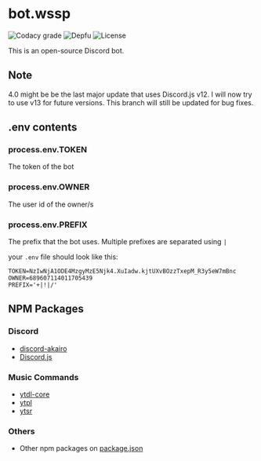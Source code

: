 # bot.wssp
![Codacy grade][codacy_grade] ![Depfu][dependencies] ![License][license]

This is an open-source Discord bot. 

## Note
4.0 might be be the last major update that uses Discord.js v12.
I will now try to use v13 for future versions.
This branch will still be updated for bug fixes.

## .env contents

### process.env.TOKEN

The token of the bot

### process.env.OWNER

The user id of the owner/s

### process.env.PREFIX

The prefix that the bot uses. Multiple prefixes are separated using `|`

your `.env` file should look like this:

```shell
TOKEN=NzIwNjA1ODE4MzgyMzE5Njk4.XuIadw.kjtUXvBOzzTxepM_R3y5eW7mBnc
OWNER=689607114011705439
PREFIX='+|!|/'
```

## NPM Packages

### Discord

-   [discord-akairo](https://discord-akairo.github.io/#/)
-   [Discord.js](https://discord.js.org/#/)

### Music Commands

-   [ytdl-core](https://www.npmjs.com/package/ytdl-core)
-   [ytpl](https://www.npmjs.com/package/ytpl)
-   [ytsr](https://www.npmjs.com/package/ytsr)

### Others

-   Other npm packages on [package.json](package.json)

[codacy_grade]: https://img.shields.io/codacy/grade/52ab11c35a2e43a9a536568e7d562115?style=flat-square
[license]: https://img.shields.io/github/license/ywssp/bot.wssp?style=flat-square
[dependencies]: https://img.shields.io/depfu/ywssp/bot.wssp?style=flat-square
